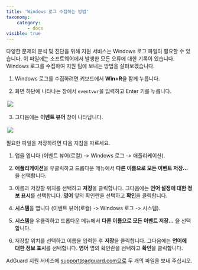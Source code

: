 ```yaml
---
title: 'Windows 로그 수집하는 방법'
taxonomy:
    category:
        - docs
visible: true
---
```


다양한 문제의 분석 및 진단을 위해 지원 서비스는 Windows 로그 파일이 필요할 수 있습니다. 이 파일에는 소프트웨어에서 발생한 모든 오류에 대한 기록이 있습니다. Windows 로그를 수집하여 지원 팀에 보내는 방법을 살펴보겠습니다. 

1. Windows 로그를 수집하려면 키보드에서 **Win+R**을 함께 누릅니다.

2. 화면 하단에 나타나는 창에서 `eventvwr`을 입력하고 Enter 키를 누릅니다.

<img src="https://cdn.adguard.com/Adguard/kb/newscreenshots/Ko/ko_event_logs_1.png" style="border: 1px solid #efefef; max-width: 350px; padding: 2px;">

3. 그다음에는 **이벤트 뷰어** 창이 나타납니다.

<img src="https://cdn.adguard.com/Adguard/kb/newscreenshots/Ko/ko_event_logs_2.png" style="border: 1px solid #efefef; max-width: 650px; padding: 2px;">

필요한 파일을 저장하려면 다음 지침을 따르세요.

 1. 앱을 엽니다 (이벤트 뷰어(로컬) -> Windows 로그 -> 애플리케이션).

 2. **애플리케이션**을 우클릭하고 드롭다운 메뉴에서 **다른 이름으로 모든 이벤트 저장…** 을 선택합니다.

 3. 이름과 저장할 위치를 선택하고 **저장**을 클릭합니다. 그다음에는 **언어 설정에 대한 정보 표시**를 선택합니다. **영어** 옆의 확인란을 선택하고 **확인**을 클릭합니다.

 4. **시스템**을 엽니다 (이벤트 뷰어(로컬) -> Windows 로그 -> 시스템).

 5. **시스템**을 우클릭하고 드롭다운 메뉴에서 **다른 이름으로 모든 이벤트 저장…** 을 선택합니다.

 6. 저장할 위치를 선택하고 이름을 입력한 후 **저장**을 클릭합니다. 그다음에는 **언어에 대한 정보 표시**를 선택합니다. **영어** 옆의 확인란을 선택하고 **확인**을 클릭합니다.

AdGuard 지원 서비스에 support@adguard.com으로 두 개의 파일을 보내 주십시오.
